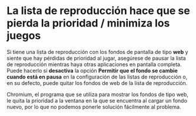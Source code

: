 # La lista de reproducción hace que se pierda la prioridad / minimiza los juegos

Si tiene una lista de reproducción con los fondos de pantalla de tipo **web** y siente que hay pérdidas de prioridad al jugar, asegúrese de pausar la lista de reproducción mientras haya otras aplicaciones en pantalla completa. Puede hacerlo si **desactiva** la opción **Permitir que el fondo se cambie cuando está en pausa** en la configuración de las listas de reproducción o, en su defecto, puede quitar los fondos de web de la lista de reproducción.

Chromium, el programa que se utiliza para mostrar los fondos de tipo web, le quita la prioridad a la ventana en la que se encuentra al cargar un fondo nuevo, por lo que no podemos ponerle solución fácilmente al problema.